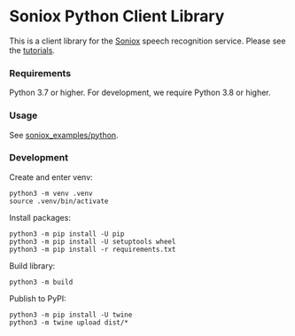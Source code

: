 # Soniox Python Client Library

This is a client library for the [Soniox](https://soniox.com/) speech
recognition service. Please see the [tutorials](https://soniox.com/docs).

### Requirements

Python 3.7 or higher.
For development, we require Python 3.8 or higher.

### Usage

See [soniox_examples/python](https://github.com/soniox/soniox_examples/tree/master/python).

### Development

Create and enter venv:

```
python3 -m venv .venv
source .venv/bin/activate
```

Install packages:

```
python3 -m pip install -U pip
python3 -m pip install -U setuptools wheel
python3 -m pip install -r requirements.txt
```

Build library:

```
python3 -m build
```

Publish to PyPI:

```
python3 -m pip install -U twine
python3 -m twine upload dist/*
```
